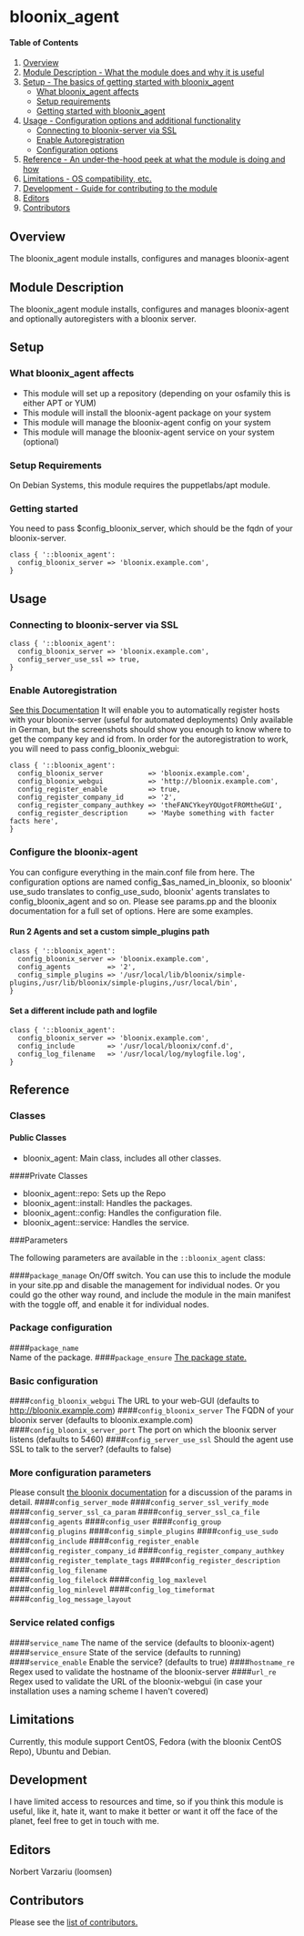 # bloonix_agent

#### Table of Contents

1. [Overview](#overview)
2. [Module Description - What the module does and why it is useful](#module-description)
3. [Setup - The basics of getting started with bloonix_agent](#setup)
    * [What bloonix_agent affects](#what-bloonix_agent-affects)
    * [Setup requirements](#setup-requirements)
    * [Getting started with bloonix_agent](#getting-started)
4. [Usage - Configuration options and additional functionality](#usage)
    * [Connecting to bloonix-server via SSL](#connecting-to-bloonix-server-via-ssl)
    * [Enable Autoregistration](#enable-autoregistration)
    * [Configuration options](#configure-the-bloonix-agent)
5. [Reference - An under-the-hood peek at what the module is doing and how](#reference)
5. [Limitations - OS compatibility, etc.](#limitations)
6. [Development - Guide for contributing to the module](#development)
7. [Editors](#editors)
8. [Contributors](#contributors)

## Overview

The bloonix_agent module installs, configures and manages bloonix-agent

## Module Description
The bloonix_agent module installs, configures and manages bloonix-agent 
and optionally autoregisters with a bloonix server.

## Setup

### What bloonix_agent affects

* This module will set up a repository (depending on your osfamily this is either APT or YUM)
* This module will install the bloonix-agent package on your system
* This module will manage the bloonix-agent config on your system
* This module will manage the bloonix-agent service on your system (optional)

### Setup Requirements

On Debian Systems, this module requires the puppetlabs/apt module.


### Getting started

You need to pass $config_bloonix_server, which should be the fqdn of your
bloonix-server.

```puppet
class { '::bloonix_agent':
  config_bloonix_server => 'bloonix.example.com',
}
```

## Usage

### Connecting to bloonix-server via SSL

```puppet
class { '::bloonix_agent':
  config_bloonix_server => 'bloonix.example.com',
  config_server_use_ssl => true,
}
```
### Enable Autoregistration
[See this Documentation](https://bloonix.org/de/docs/howtos/howto-automated-host-registration.html)
It will enable you to automatically register hosts with your bloonix-server (useful for automated deployments)
Only available in German, but the screenshots should show you enough to know where
to get the company key and id from. In order for the autoregistration to work, you
will need to pass config_bloonix_webgui:

```puppet
class { '::bloonix_agent':
  config_bloonix_server           => 'bloonix.example.com',
  config_bloonix_webgui           => 'http://bloonix.example.com',
  config_register_enable          => true,
  config_register_company_id      => '2',
  config_register_company_authkey => 'theFANCYkeyYOUgotFROMtheGUI',
  config_register_description     => 'Maybe something with facter facts here',
}
```

### Configure the bloonix-agent
You can configure everything in the main.conf file from here. The configuration options are named
config_$as_named_in_bloonix, so bloonix' use_sudo translates to config_use_sudo, bloonix' agents translates to 
config_bloonix_agent and so on. 
Please see params.pp and the bloonix documentation for a full set of options. Here are some examples.

#### Run 2 Agents and set a custom simple_plugins path
```puppet
class { '::bloonix_agent':
  config_bloonix_server => 'bloonix.example.com',
  config_agents         => '2',
  config_simple_plugins => '/usr/local/lib/bloonix/simple-plugins,/usr/lib/bloonix/simple-plugins,/usr/local/bin',
}
```

#### Set a different include path and logfile
```puppet
class { '::bloonix_agent':
  config_bloonix_server => 'bloonix.example.com',
  config_include        => '/usr/local/bloonix/conf.d',
  config_log_filename   => '/usr/local/log/mylogfile.log',
}
```
## Reference

### Classes

#### Public Classes
* bloonix_agent: Main class, includes all other classes.

####Private Classes

* bloonix_agent::repo: Sets up the Repo
* bloonix_agent::install: Handles the packages.
* bloonix_agent::config: Handles the configuration file.
* bloonix_agent::service: Handles the service.

###Parameters

The following parameters are available in the `::bloonix_agent` class:

####`package_manage` 
On/Off switch. You can use this to include the module in your site.pp and disable the management for individual nodes.
Or you could go the other way round, and include the module in the main manifest with the toggle off, and enable it for individual nodes.

### Package configuration
####`package_name`                 
Name of the package.
####`package_ensure`
[The package state.](https://docs.puppetlabs.com/references/latest/type.html#package-attribute-ensure)

### Basic configuration 
####`config_bloonix_webgui`
The URL to your web-GUI (defaults to http://bloonix.example.com)
####`config_bloonix_server`
The FQDN of your bloonix server (defaults to bloonix.example.com)
####`config_bloonix_server_port`
The port on which the bloonix server listens (defaults to 5460)
####`config_server_use_ssl` 
Should the agent use SSL to talk to the server? (defaults to false)

### More configuration parameters
Please consult [the bloonix documentation](https://bloonix.org/de/docs/configuration/bloonix-agent.html) for a discussion of the params in detail.
####`config_server_mode`
####`config_server_ssl_verify_mode` 
####`config_server_ssl_ca_param`
####`config_server_ssl_ca_file` 
####`config_agents`
####`config_user`
####`config_group`
####`config_plugins`
####`config_simple_plugins`
####`config_use_sudo`
####`config_include`
####`config_register_enable`
####`config_register_company_id`
####`config_register_company_authkey`
####`config_register_template_tags`
####`config_register_description`
####`config_log_filename`  
####`config_log_filelock`
####`config_log_maxlevel`
####`config_log_minlevel`
####`config_log_timeformat`
####`config_log_message_layout`

### Service related configs
####`service_name`
The name of the service (defaults to bloonix-agent)
####`service_ensure`
State of the service (defaults to running)
####`service_enable`
Enable the service? (defaults to true)
####`hostname_re`
Regex used to validate the hostname of the bloonix-server
####`url_re`
Regex used to validate the URL of the bloonix-webgui (in case your installation uses a naming scheme I haven't covered)

## Limitations
Currently, this module support CentOS, Fedora (with the bloonix CentOS Repo), Ubuntu and Debian.

## Development
I have limited access to resources and time, so if you think this module is useful, like it, hate it, want to make it better or
want it off the face of the planet, feel free to get in touch with me.

## Editors
Norbert Varzariu (loomsen)

## Contributors
Please see the [list of contributors.](https://github.com/loomsen/puppet-bloonix_agent/graphs/contributors)

